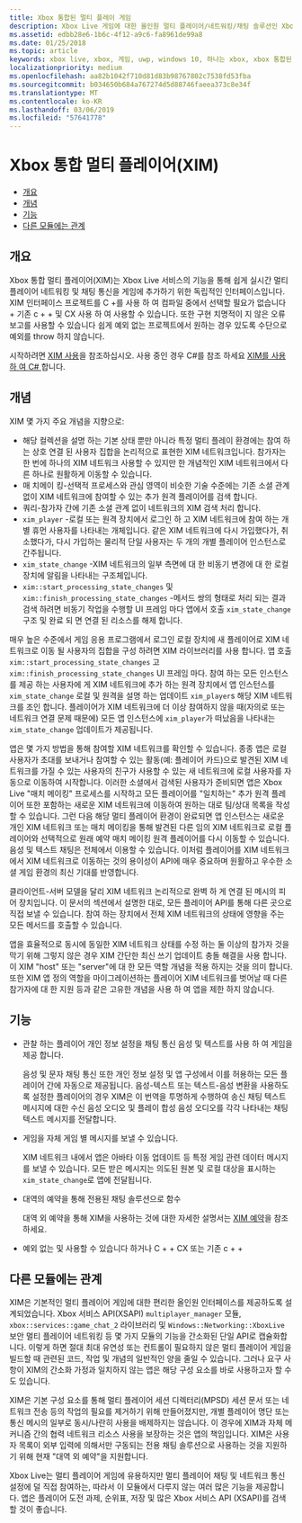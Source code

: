 ```yaml
---
title: Xbox 통합된 멀티 플레이 게임
description: Xbox Live 게임에 대한 올인원 멀티 플레이어/네트워킹/채팅 솔루션인 Xbox 통합 멀티 플레이어(XIM)에 대해 알아보세요.
ms.assetid: edbb28e6-1b6c-4f12-a9c6-fa8961de99a8
ms.date: 01/25/2018
ms.topic: article
keywords: xbox live, xbox, 게임, uwp, windows 10, 하나는 xbox, xbox 통합된 멀티 플레이 게임
localizationpriority: medium
ms.openlocfilehash: aa82b1042f710d81d83b98767802c7538fd53fba
ms.sourcegitcommit: b034650b684a767274d5d88746faeea373c8e34f
ms.translationtype: MT
ms.contentlocale: ko-KR
ms.lasthandoff: 03/06/2019
ms.locfileid: "57641778"
---
```

# <a name="xbox-integrated-multiplayer-xim"></a>Xbox 통합 멀티 플레이어(XIM)

- [개요](#overview)
- [개념](#concepts)
- [기능](#features)
- [다른 모듈에는 관계](#relationship-to-other-modules)

## <a name="overview"></a>개요

Xbox 통합 멀티 플레이어(XIM)는 Xbox Live 서비스의 기능을 통해 쉽게 실시간 멀티 플레이어 네트워킹 및 채팅 통신을 게임에 추가하기 위한 독립적인 인터페이스입니다. XIM 인터페이스 프로젝트를 C +를 사용 하 여 컴파일 중에서 선택할 필요가 없습니다 + 기존 c + + 및 CX 사용 하 여 사용할 수 있습니다. 또한 구현 치명적이 지 않은 오류 보고를 사용할 수 있습니다 쉽게 예외 없는 프로젝트에서 원하는 경우 있도록 수단으로 예외를 throw 하지 않습니다.

시작하려면 [XIM 사용](xbox-integrated-multiplayer/using-xim.md)을 참조하십시오. 사용 중인 경우 C#를 참조 하세요 [XIM를 사용 하 여 C# ](xbox-integrated-multiplayer/using-xim-cs.md)합니다.

## <a name="concepts"></a>개념

XIM 몇 가지 주요 개념을 지향으로:

- 해당 컬렉션을 설명 하는 기본 상태 뿐만 아니라 특정 멀티 플레이 환경에는 참여 하는 상호 연결 된 사용자 집합을 논리적으로 표현한 XIM 네트워크입니다. 참가자는 한 번에 하나의 XIM 네트워크 사용할 수 있지만 한 개념적인 XIM 네트워크에서 다른 하나로 원활하게 이동할 수 있습니다.
- 매 치메이 킹-선택적 프로세스와 관심 영역이 비슷한 기술 수준에는 기존 소셜 관계 없이 XIM 네트워크에 참여할 수 있는 추가 원격 플레이어를 검색 합니다.
- 쿼리-참가자 간에 기존 소셜 관계 없이 네트워크의 XIM 검색 처리 합니다.
- `xim_player` -로컬 또는 원격 장치에서 로그인 하 고 XIM 네트워크에 참여 하는 개별 휴먼 사용자를 나타내는 개체입니다. 같은 XIM 네트워크에 다시 가입했다가, 취소했다가, 다시 가입하는 물리적 단일 사용자는 두 개의 개별 플레이어 인스턴스로 간주됩니다.
- `xim_state_change` -XIM 네트워크의 일부 측면에 대 한 비동기 변경에 대 한 로컬 장치에 알림을 나타내는 구조체입니다.
- `xim::start_processing_state_changes` 및 `xim::finish_processing_state_changes` -메서드 쌍의 형태로 처리 되는 결과 검색 하려면 비동기 작업을 수행할 UI 프레임 마다 앱에서 호출 `xim_state_change` 구조 및 완료 되 면 연결 된 리소스를 해제 합니다.

매우 높은 수준에서 게임 응용 프로그램에서 로그인 로컬 장치에 새 플레이어로 XIM 네트워크로 이동 될 사용자의 집합을 구성 하려면 XIM 라이브러리를 사용 합니다. 앱 호출 `xim::start_processing_state_changes` 고 `xim::finish_processing_state_changes` UI 프레임 마다. 참여 하는 모든 인스턴스를 제공 하는 사용자에 게 XIM 네트워크에 추가 하는 원격 장치에서 앱 인스턴스를 `xim_state_change` 로컬 및 원격을 설명 하는 업데이트 `xim_player`s 해당 XIM 네트워크를 조인 합니다. 플레이어가 XIM 네트워크에 더 이상 참여하지 않을 때(자의로 또는 네트워크 연결 문제 때문에) 모든 앱 인스턴스에 `xim_player`가 떠났음을 나타내는 `xim_state_change` 업데이트가 제공됩니다.

앱은 몇 가지 방법을 통해 참여할 XIM 네트워크를 확인할 수 있습니다. 종종 앱은 로컬 사용자가 초대를 보내거나 참여할 수 있는 활동(예: 플레이어 카드)으로 발견된 XIM 네트워크를 가질 수 있는 사용자의 친구가 사용할 수 있는 새 네트워크에 로컬 사용자를 자동으로 이동하여 시작합니다. 이러한 소셜에서 검색된 사용자가 준비되면 앱은 Xbox Live "매치 메이킹" 프로세스를 시작하고 모든 플레이어를 "일치하는" 추가 원격 플레이어 또한 포함하는 새로운 XIM 네트워크에 이동하여 원하는 대로 팀/상대 목록을 작성할 수 있습니다. 그런 다음 해당 멀티 플레이어 환경이 완료되면 앱 인스턴스는 새로운 개인 XIM 네트워크 또는 매치 메이킹을 통해 발견된 다른 임의 XIM 네트워크로 로컬 플레이어와 선택적으로 원래 예약 매치 메이킹 원격 플레이어를 다시 이동할 수 있습니다. 음성 및 텍스트 채팅은 전체에서 이용할 수 있습니다. 이처럼 플레이어를 XIM 네트워크에서 XIM 네트워크로 이동하는 것의 용이성이 API에 매우 중요하며 원활하고 우수한 소셜 게임 환경의 최신 기대를 반영합니다.

클라이언트-서버 모델을 달리 XIM 네트워크 논리적으로 완벽 하 게 연결 된 메시의 피어 장치입니다. 이 문서의 섹션에서 설명한 대로, 모든 플레이어 API를 통해 다른 곳으로 직접 보낼 수 있습니다. 참여 하는 장치에서 전체 XIM 네트워크의 상태에 영향을 주는 모든 메서드를 호출할 수 있습니다.

앱을 효율적으로 동시에 동일한 XIM 네트워크 상태를 수정 하는 둘 이상의 참가자 것을 막기 위해 그렇지 않은 경우 XIM 간단한 최신 쓰기 업데이트 충돌 해결을 사용 합니다. 이 XIM "host" 또는 "server"에 대 한 모든 역할 개념을 적용 하지는 것을 의미 합니다. 또한 XIM 앱 정의 역할을 마이그레이션하는 플레이어 XIM 네트워크를 벗어날 때 다른 참가자에 대 한 지원 등과 같은 고유한 개념을 사용 하 여 앱을 제한 하지 않습니다.

## <a name="features"></a>기능

- 관찰 하는 플레이어 개인 정보 설정을 채팅 통신 음성 및 텍스트를 사용 하 여 게임을 제공 합니다.

    음성 및 문자 채팅 통신 또한 개인 정보 설정 및 앱 구성에서 이를 허용하는 모든 플레이어 간에 자동으로 제공됩니다. 음성-텍스트 또는 텍스트-음성 변환을 사용하도록 설정한 플레이어의 경우 XIM은 이 번역을 투명하게 수행하여 송신 채팅 텍스트 메시지에 대한 수신 음성 오디오 및 플레이 합성 음성 오디오를 각각 나타내는 채팅 텍스트 메시지를 전달합니다.

- 게임을 자체 게임 별 메시지를 보낼 수 있습니다.

    XIM 네트워크 내에서 앱은 아바타 이동 업데이트 등 특정 게임 관련 데이터 메시지를 보낼 수 있습니다. 모든 받은 메시지는 의도된 원본 및 로컬 대상을 표시하는 `xim_state_change`로 앱에 전달됩니다.

- 대역의 예약을 통해 전용된 채팅 솔루션으로 함수

    대역 외 예약을 통해 XIM을 사용하는 것에 대한 자세한 설명서는 [XIM 예약](xbox-integrated-multiplayer/xim-reservations.md)을 참조하세요.

- 예외 없는 및 사용할 수 있습니다 하거나 C + + CX 또는 기존 c + +

## <a name="relationship-to-other-modules"></a>다른 모듈에는 관계

XIM은 기본적인 멀티 플레이어 게임에 대한 편리한 올인원 인터페이스를 제공하도록 설계되었습니다. Xbox 서비스 API(XSAPI) `multiplayer_manager` 모듈, `xbox::services::game_chat_2` 라이브러리 및 `Windows::Networking::XboxLive` 보안 멀티 플레이어 네트워킹 등 몇 가지 모듈의 기능을 간소화된 단일 API로 캡슐화합니다. 이렇게 하면 절대 최대 유연성 또는 컨트롤이 필요하지 않은 멀티 플레이어 게임을 빌드할 때 관련된 코드, 작업 및 개념의 일반적인 양을 줄일 수 있습니다. 그러나 요구 사항이 XIM의 간소화 가정과 일치하지 않는 앱은 해당 구성 요소를 바로 사용하고자 할 수도 있습니다.

XIM은 기본 구성 요소를 통해 멀티 플레이어 세션 디렉터리(MPSD) 세션 문서 또는 네트워크 전송 등의 작업의 필요를 제거하기 위해 만들어졌지만, 개별 플레이어 명단 또는 통신 메시의 일부로 동시/나란히 사용을 배제하지는 않습니다. 이 경우에 XIM과 자체 메커니즘 간의 협력 네트워크 리소스 사용을 보장하는 것은 앱의 책임입니다. XIM은 사용자 목록이 외부 입력에 의해서만 구동되는 전용 채팅 솔루션으로 사용하는 것을 지원하기 위해 현재 "대역 외 예약"을 지원합니다.

Xbox Live는 멀티 플레이어 게임에 유용하지만 멀티 플레이어 채팅 및 네트워크 통신 설정에 덜 직접 참여하는, 따라서 이 모듈에서 다루지 않는 여러 많은 기능을 제공합니다. 앱은 플레이어 도전 과제, 순위표, 저장 및 많은 Xbox 서비스 API (XSAPI)를 검색할 것이 좋습니다.
